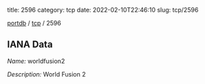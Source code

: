 title: 2596
category: tcp
date: 2022-02-10T22:46:10
slug: tcp/2596

[portdb](/) / [tcp](/category/tcp.html) / 2596


## IANA Data

_Name:_ worldfusion2

_Description:_ World Fusion 2


